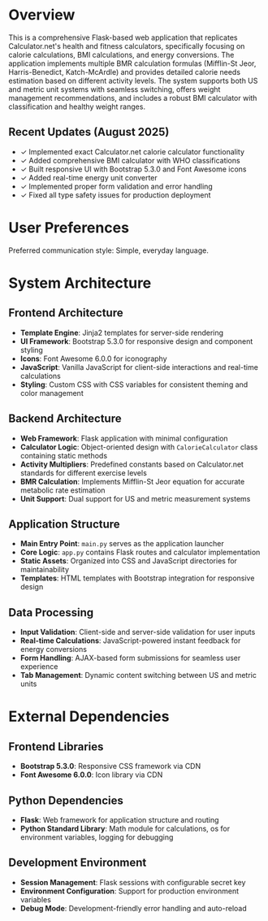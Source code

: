 # Overview

This is a comprehensive Flask-based web application that replicates Calculator.net's health and fitness calculators, specifically focusing on calorie calculations, BMI calculations, and energy conversions. The application implements multiple BMR calculation formulas (Mifflin-St Jeor, Harris-Benedict, Katch-McArdle) and provides detailed calorie needs estimation based on different activity levels. The system supports both US and metric unit systems with seamless switching, offers weight management recommendations, and includes a robust BMI calculator with classification and healthy weight ranges.

## Recent Updates (August 2025)
- ✓ Implemented exact Calculator.net calorie calculator functionality
- ✓ Added comprehensive BMI calculator with WHO classifications
- ✓ Built responsive UI with Bootstrap 5.3.0 and Font Awesome icons
- ✓ Added real-time energy unit converter
- ✓ Implemented proper form validation and error handling
- ✓ Fixed all type safety issues for production deployment

# User Preferences

Preferred communication style: Simple, everyday language.

# System Architecture

## Frontend Architecture
- **Template Engine**: Jinja2 templates for server-side rendering
- **UI Framework**: Bootstrap 5.3.0 for responsive design and component styling
- **Icons**: Font Awesome 6.0.0 for iconography
- **JavaScript**: Vanilla JavaScript for client-side interactions and real-time calculations
- **Styling**: Custom CSS with CSS variables for consistent theming and color management

## Backend Architecture
- **Web Framework**: Flask application with minimal configuration
- **Calculator Logic**: Object-oriented design with `CalorieCalculator` class containing static methods
- **Activity Multipliers**: Predefined constants based on Calculator.net standards for different exercise levels
- **BMR Calculation**: Implements Mifflin-St Jeor equation for accurate metabolic rate estimation
- **Unit Support**: Dual support for US and metric measurement systems

## Application Structure
- **Main Entry Point**: `main.py` serves as the application launcher
- **Core Logic**: `app.py` contains Flask routes and calculator implementation
- **Static Assets**: Organized into CSS and JavaScript directories for maintainability
- **Templates**: HTML templates with Bootstrap integration for responsive design

## Data Processing
- **Input Validation**: Client-side and server-side validation for user inputs
- **Real-time Calculations**: JavaScript-powered instant feedback for energy conversions
- **Form Handling**: AJAX-based form submissions for seamless user experience
- **Tab Management**: Dynamic content switching between US and metric units

# External Dependencies

## Frontend Libraries
- **Bootstrap 5.3.0**: Responsive CSS framework via CDN
- **Font Awesome 6.0.0**: Icon library via CDN

## Python Dependencies
- **Flask**: Web framework for application structure and routing
- **Python Standard Library**: Math module for calculations, os for environment variables, logging for debugging

## Development Environment
- **Session Management**: Flask sessions with configurable secret key
- **Environment Configuration**: Support for production environment variables
- **Debug Mode**: Development-friendly error handling and auto-reload